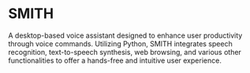 # SMITH
A desktop-based voice assistant designed to enhance user productivity through voice commands. Utilizing Python, SMITH integrates speech recognition, text-to-speech synthesis, web browsing, and various other functionalities to offer a hands-free and intuitive user experience. 
